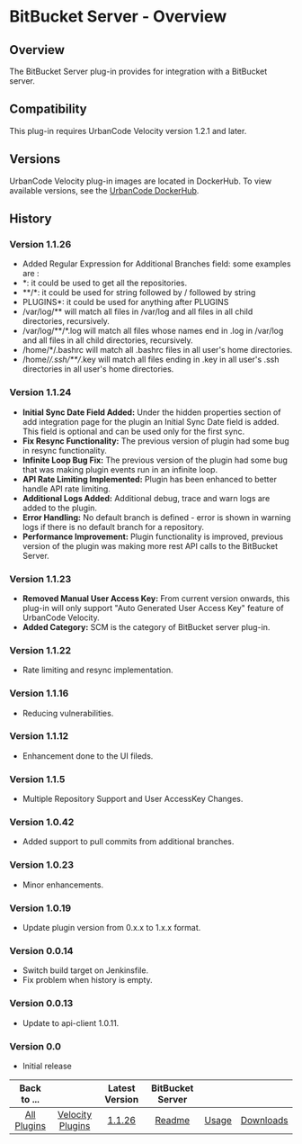
BitBucket Server - Overview
===========================

Overview
-------------
The BitBucket Server plug-in provides for integration with a BitBucket server.


Compatibility
-------------

This plug-in requires UrbanCode Velocity version 1.2.1 and later.

Versions
--------


UrbanCode Velocity plug-in images are located in DockerHub. To view available versions, see the [UrbanCode
DockerHub](https://hub.docker.com/r/urbancode/ucv-ext-bitbucket-server/tags).

History
-------

### Version 1.1.26

* Added Regular Expression for Additional Branches field: some examples are :
* *: it could be used to get all the repositories. 
* **/*: it could be used for string followed by / followed by string
* PLUGINS*: it could be used for anything after PLUGINS
* /var/log/** will match all files in /var/log and all files in all child directories, recursively.
* /var/log/**/*.log will match all files whose names end in .log in /var/log and all files in all child directories, recursively.
* /home/*/.bashrc will match all .bashrc files in all user's home directories.
* /home/*/.ssh/**/*.key will match all files ending in .key in all user's .ssh directories in all user's home directories.

### Version 1.1.24

* **Initial Sync Date Field Added:** Under the hidden properties section of add integration page for the plugin an Initial Sync Date field is added. This field is optional and can be used only for the first sync.
* **Fix Resync Functionality:** The previous version of plugin had some bug in resync functionality.
* **Infinite Loop Bug Fix:** The previous version of the plugin had some bug that was making plugin events run in an infinite loop.
* **API Rate Limiting Implemented:** Plugin has been enhanced to better handle API rate limiting.
* **Additional Logs Added:** Additional debug, trace and warn logs are added to the plugin.
* **Error Handling:** No default branch is defined - error is shown in warning logs if there is no default branch for a repository.
* **Performance Improvement:** Plugin functionality is improved, previous version of the plugin was making more rest API calls to the BitBucket Server.

### Version 1.1.23

* **Removed Manual User Access Key:** From current version onwards, this plug-in will only support "Auto Generated User Access Key" feature of UrbanCode Velocity.
* **Added Category:** SCM is the category of BitBucket server plug-in.
    
### Version 1.1.22

* Rate limiting and resync implementation.

### Version 1.1.16

* Reducing vulnerabilities.

### Version 1.1.12

* Enhancement done to the UI fileds.

### Version 1.1.5

* Multiple Repository Support and User AccessKey Changes.


### Version 1.0.42

* Added support to pull commits from additional branches.

### Version 1.0.23

* Minor
enhancements.

### Version 1.0.19

* Update plugin version from 0.x.x to 1.x.x format.

### Version 0.0.14

* Switch
build target on Jenkinsfile.
* Fix problem when history is empty.

### Version 0.0.13

* Update to api-client 1.0.11.


### Version 0.0

* Initial release

|Back to ...||Latest Version|BitBucket Server |||
| :---: | :---: | :---: | :---: | :---: | :---: |
|[All Plugins](../../index.md)|[Velocity Plugins](../README.md)|[1.1.26](https://raw.githubusercontent.com/UrbanCode/IBM-UCV-PLUGINS/main/files/ucv-ext-bitbucket-server/ucv-ext-bitbucket-server:1.1.26.tar.7z.001)|[Readme](README.md)|[Usage](usage.md)|[Downloads](downloads.md)|
